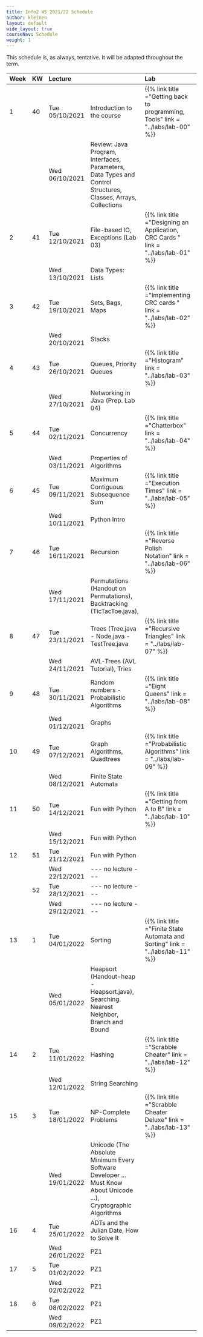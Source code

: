 ```yaml
---
title: Info2 WS 2021/22 Schedule
author: kleinen
layout: default
wide_layout: true
courseNav: Schedule
weight: 1
---
```


This schedule is, as always, tentative. It will be adapted throughout the term.


| Week | KW | Lecture        |                                                                                                                   | Lab                                                                                |  |
|:-----|:---|:---------------|:------------------------------------------------------------------------------------------------------------------|:-----------------------------------------------------------------------------------|:-|
| 1    | 40 | Tue 05/10/2021 | Introduction to the course                                                                                        | {{% link title ="Getting back to programming, Tools" link = "../labs/lab-00" %}}   |  |
|      |    | Wed 06/10/2021 | Review: Java Program, Interfaces, Parameters, Data Types and Control Structures, Classes, Arrays, Collections     |                                                                                    |  |
| 2    | 41 | Tue 12/10/2021 | File-based IO, Exceptions (Lab 03)                                                                                | {{% link title ="Designing an Application, CRC Cards " link = "../labs/lab-01" %}} |  |
|      |    | Wed 13/10/2021 | Data Types: Lists                                                                                                 |                                                                                    |  |
| 3    | 42 | Tue 19/10/2021 | Sets, Bags, Maps                                                                                                  | {{% link title ="Implementing CRC cards " link = "../labs/lab-02" %}}              |  |
|      |    | Wed 20/10/2021 | Stacks                                                                                                            |                                                                                    |  |
| 4    | 43 | Tue 26/10/2021 | Queues, Priority Queues                                                                                           | {{% link title ="Histogram" link = "../labs/lab-03" %}}                            |  |
|      |    | Wed 27/10/2021 | Networking in Java (Prep. Lab 04)                                                                                 |                                                                                    |  |
| 5    | 44 | Tue 02/11/2021 | Concurrency                                                                                                       | {{% link title ="Chatterbox" link = "../labs/lab-04" %}}                           |  |
|      |    | Wed 03/11/2021 | Properties of Algorithms                                                                                          |                                                                                    |  |
| 6    | 45 | Tue 09/11/2021 | Maximum Contiguous Subsequence Sum                                                                                | {{% link title ="Execution Times" link = "../labs/lab-05" %}}                      |  |
|      |    | Wed 10/11/2021 | Python Intro                                                                                                      |                                                                                    |  |
| 7    | 46 | Tue 16/11/2021 | Recursion                                                                                                         | {{% link title ="Reverse Polish Notation" link = "../labs/lab-06" %}}              |  |
|      |    | Wed 17/11/2021 | Permutations (Handout on Permutations), Backtracking (TicTacToe.java),                                            |                                                                                    |  |
| 8    | 47 | Tue 23/11/2021 | Trees (Tree.java - Node.java - TestTree.java                                                                      | {{% link title ="Recursive Triangles" link = "../labs/lab-07" %}}                  |  |
|      |    | Wed 24/11/2021 | AVL-Trees (AVL Tutorial), Tries                                                                                   |                                                                                    |  |
| 9    | 48 | Tue 30/11/2021 | Random numbers -    Probabilistic Algorithms                                                                      | {{% link title ="Eight Queens" link = "../labs/lab-08" %}}                         |  |
|      |    | Wed 01/12/2021 | Graphs                                                                                                            |                                                                                    |  |
| 10   | 49 | Tue 07/12/2021 | Graph Algorithms, Quadtrees                                                                                       | {{% link title ="Probabilistic Algorithms" link = "../labs/lab-09" %}}             |  |
|      |    | Wed 08/12/2021 | Finite State Automata                                                                                             |                                                                                    |  |
| 11   | 50 | Tue 14/12/2021 | Fun with Python                                                                                                   | {{% link title ="Getting from A to B" link = "../labs/lab-10" %}}                  |  |
|      |    | Wed 15/12/2021 | Fun with Python                                                                                                   |                                                                                    |  |
| 12   | 51 | Tue 21/12/2021 | Fun with Python                                                                                                   |                                                                                    |  |
|      |    | Wed 22/12/2021 | --- no lecture ---                                                                                                |                                                                                    |  |
|      | 52 | Tue 28/12/2021 | --- no lecture ---                                                                                                |                                                                                    |  |
|      |    | Wed 29/12/2021 | --- no lecture ---                                                                                                |                                                                                    |  |
| 13   | 1  | Tue 04/01/2022 | Sorting                                                                                                           | {{% link title ="Finite State Automata and Sorting" link = "../labs/lab-11" %}}    |  |
|      |    | Wed 05/01/2022 | Heapsort (Handout-heap - Heapsort.java), Searching. Nearest Neighbor, Branch and Bound                            |                                                                                    |  |
| 14   | 2  | Tue 11/01/2022 | Hashing                                                                                                           | {{% link title ="Scrabble Cheater" link = "../labs/lab-12" %}}                     |  |
|      |    | Wed 12/01/2022 | String Searching                                                                                                  |                                                                                    |  |
| 15   | 3  | Tue 18/01/2022 | NP-Complete Problems                                                                                              | {{% link title ="Scrabble Cheater Deluxe" link = "../labs/lab-13" %}}              |  |
|      |    | Wed 19/01/2022 | Unicode (The Absolute Minimum Every Software Developer ... Must Know About Unicode ...), Cryptographic Algorithms |                                                                                    |  |
| 16   | 4  | Tue 25/01/2022 | ADTs and the Julian Date, How to Solve It                                                                         |                                                                                    |  |
|      |    | Wed 26/01/2022 | PZ1                                                                                                               |                                                                                    |  |
| 17   | 5  | Tue 01/02/2022 | PZ1                                                                                                               |                                                                                    |  |
|      |    | Wed 02/02/2022 | PZ1                                                                                                               |                                                                                    |  |
| 18   | 6  | Tue 08/02/2022 | PZ1                                                                                                               |                                                                                    |  |
|      |    | Wed 09/02/2022 | PZ1                                                                                                               |                                                                                    |  |


<!--
DWW
Introduction to the course
Review: Java Program, Interfaces, Parameters, Data Types and Control Structures, Classes, Arrays, Collections
Client/Server concept
Networking in Java (URLReader)
File-based IO (MakeDirectories - AlphabeticComparator - DirList - InFile - JustReadIt - Jabberwocky)
GUIs, AWT and Swing, Event handler
Properties of Algorithms (Euclid - Complexity - Birthday example)
Maximum Contiguous Subsequence Sum (Code Examples- Triple - MCSS_Main - MCSS_Algorithms - DowJones - DowJones.txt)
Abstraction: Abstract Data Types
Design Patterns, Lists (ListStuff.shtml - List.java - DLList.java - Photo.java)
More lists
Sets ,Bags, Maps| (Set - SetAsList - SetTest)
Stacks (Stack.java - StackAsArray.java - StackAsList.java - Palindrome.java - StackUnderflow.java)
Queues, Priority Queues| (Underflow.java - TestQueue.java - ArrayQueue.java - LinkedQueue.java - Queue.java )
ADTs and the Julian Date, How to Solve It (Polya)
Random numbers -
Probabilistic Algorithms
Recursion
Permutations (Handout on Permutations), Backtracking (TicTacToe.java), Trees (Tree.java - Node.java - TestTree.java - ListTree.java)
AVL-Trees (AVL Tutorial), Tries
Graphs
Graph Algorithms, Quadtrees
Sorting
Finite State Automata
Heapsort (Handout-heap - Heapsort.java), Searching. Nearest Neighbor, Branch and Bound
String Searching
Hashing
NP-Complete Problems
Coding Algorithms
Unicode (The Absolute Minimum Every Software Developer ... Must Know About Unicode ...), Cryptographic Algorithms



Scanning and Parsing Algorithms 1
Scanning and Parsing Algorithms 2

Enumerations (Main - Card - ShuffleAndDeal)
Collections - - Iterators


Readings:

What every computer scientist needs to know about floating point numbers

Why computers suck at maths



If time: more Java AWT
(AllComponents.java- Scribble2.java - FrameHandler.java)

-->
